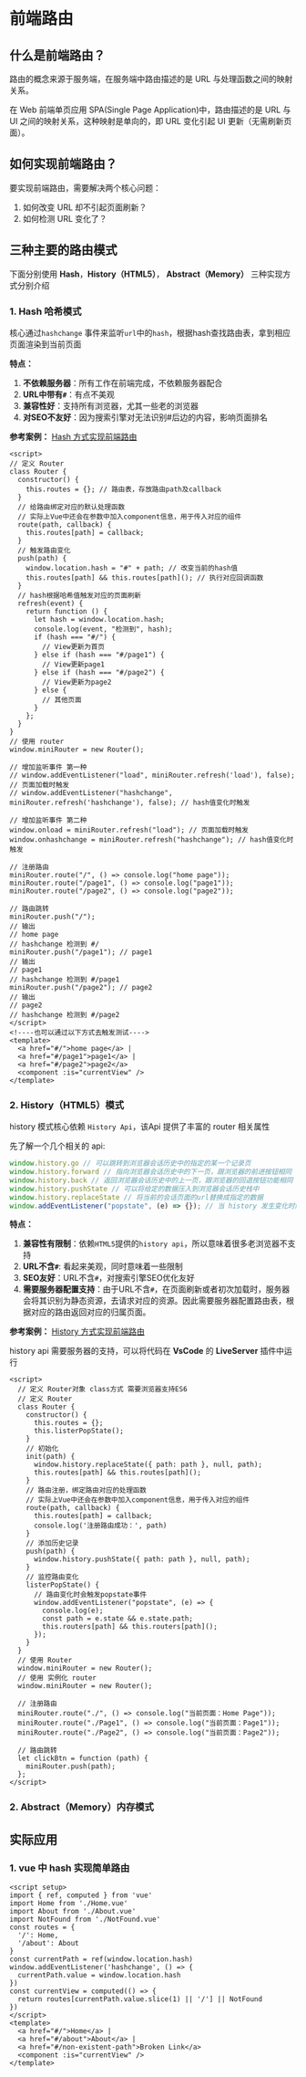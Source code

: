 # 前端路由

## 什么是前端路由？

路由的概念来源于服务端，在服务端中路由描述的是 URL 与处理函数之间的映射关系。

在 Web 前端单页应用 SPA(Single Page Application)中，路由描述的是 URL 与 UI 之间的映射关系，这种映射是单向的，即 URL 变化引起 UI 更新（无需刷新页面）。

## 如何实现前端路由？

要实现前端路由，需要解决两个核心问题：

1. 如何改变 URL 却不引起页面刷新？
2. 如何检测 URL 变化了？

## 三种主要的路由模式

下面分别使用 **Hash**，**History（HTML5）**， **Abstract（Memory）** 三种实现方式分别介绍

### 1. Hash 哈希模式

核心通过`hashchange` 事件来监听`url`中的`hash`，根据hash查找路由表，拿到相应页面渲染到当前页面

**特点：**

1. **不依赖服务器**：所有工作在前端完成，不依赖服务器配合
2. **URL中带有`#`**：有点不美观
3. **兼容性好**：支持所有浏览器，尤其一些老的浏览器
4. **对SEO不友好**：因为搜索引擎对无法识别#后边的内容，影响页面排名

**参考案例：** [Hash 方式实现前端路由](https://ykshang.github.io/MyStaticDemo/static/%E4%BB%A5hash%E7%9A%84%E6%96%B9%E5%BC%8F%E5%AE%9E%E7%8E%B0%E5%89%8D%E7%AB%AF%E8%B7%AF%E7%94%B1%20.html)

```Vue
<script>
// 定义 Router
class Router {
  constructor() {
    this.routes = {}; // 路由表，存放路由path及callback
  }
  // 给路由绑定对应的默认处理函数
  // 实际上Vue中还会在参数中加入component信息，用于传入对应的组件
  route(path, callback) {
    this.routes[path] = callback;
  }
  // 触发路由变化
  push(path) {
    window.location.hash = "#" + path; // 改变当前的hash值
    this.routes[path] && this.routes[path](); // 执行对应回调函数
  }
  // hash根据哈希值触发对应的页面刷新
  refresh(event) {
    return function () {
      let hash = window.location.hash;
      console.log(event, "检测到", hash);
      if (hash === "#/") {
        // View更新为首页
      } else if (hash === "#/page1") {
        // View更新page1
      } else if (hash === "#/page2") {
        // View更新为page2
      } else {
        // 其他页面
      }
    };
  }
}
// 使用 router
window.miniRouter = new Router();

// 增加监听事件 第一种
// window.addEventListener("load", miniRouter.refresh('load'), false); // 页面加载时触发
// window.addEventListener("hashchange", miniRouter.refresh('hashchange'), false); // hash值变化时触发

// 增加监听事件 第二种
window.onload = miniRouter.refresh("load"); // 页面加载时触发
window.onhashchange = miniRouter.refresh("hashchange"); // hash值变化时触发

// 注册路由
miniRouter.route("/", () => console.log("home page"));
miniRouter.route("/page1", () => console.log("page1"));
miniRouter.route("/page2", () => console.log("page2"));

// 路由跳转
miniRouter.push("/");
// 输出
// home page
// hashchange 检测到 #/
miniRouter.push("/page1"); // page1
// 输出
// page1
// hashchange 检测到 #/page1
miniRouter.push("/page2"); // page2
// 输出
// page2
// hashchange 检测到 #/page2
</script>
<!----也可以通过以下方式去触发测试---->
<template>
  <a href="#/">home page</a> |
  <a href="#/page1">page1</a> |
  <a href="#/page2">page2</a>
  <component :is="currentView" />
</template>

```

### 2. History（HTML5）模式

history 模式核心依赖 `History Api`，该Api 提供了丰富的 router 相关属性

先了解一个几个相关的 api:

``` js
window.history.go // 可以跳转到浏览器会话历史中的指定的某一个记录页
window.history.forward // 指向浏览器会话历史中的下一页，跟浏览器的前进按钮相同
window.history.back // 返回浏览器会话历史中的上一页，跟浏览器的回退按钮功能相同
window.history.pushState // 可以将给定的数据压入到浏览器会话历史栈中
window.history.replaceState // 将当前的会话页面的url替换成指定的数据
window.addEventListener("popstate", (e) => {}); // 当 history 发生变化时触发
```

**特点：**

1. **兼容性有限制**：依赖`HTML5`提供的`history api`，所以意味着很多老浏览器不支持
2. **URL不含`#`**: 看起来美观，同时意味着一些限制
2. **SEO友好**：URL不含`#`，对搜索引擎SEO优化友好
3. **需要服务器配置支持**：由于URL不含`#`，在页面刷新或者初次加载时，服务器会将其识别为静态资源，去请求对应的资源。因此需要服务器配置路由表，根据对应的路由返回对应的归属页面。

**参考案例：** [History 方式实现前端路由](https://ykshang.github.io/MyStaticDemo/static/%E4%BB%A5history%E7%9A%84%E6%96%B9%E5%BC%8F%E5%AE%9E%E7%8E%B0%E5%89%8D%E7%AB%AF%E8%B7%AF%E7%94%B1.html) 

history api 需要服务器的支持，可以将代码在 **VsCode** 的 **LiveServer** 插件中运行

```Vue
<script>
  // 定义 Router对象 class方式 需要浏览器支持ES6
  // 定义 Router
  class Router {
    constructor() {
      this.routes = {};
      this.listerPopState();
    }
    // 初始化
    init(path) {
      window.history.replaceState({ path: path }, null, path);
      this.routes[path] && this.routes[path]();
    }
    // 路由注册，绑定路由对应的处理函数
    // 实际上Vue中还会在参数中加入component信息，用于传入对应的组件
    route(path, callback) {
      this.routes[path] = callback;
      console.log('注册路由成功：', path)
    }
    // 添加历史记录
    push(path) {
      window.history.pushState({ path: path }, null, path);
    }
    // 监控路由变化
    listerPopState() {
      // 路由变化时会触发popstate事件
      window.addEventListener("popstate", (e) => {
        console.log(e);
        const path = e.state && e.state.path;
        this.routers[path] && this.routers[path]();
      });
    }
  }
  // 使用 Router
  window.miniRouter = new Router();
  // 使用 实例化 router
  window.miniRouter = new Router();

  // 注册路由
  miniRouter.route("./", () => console.log("当前页面：Home Page"));
  miniRouter.route("./Page1", () => console.log("当前页面：Page1"));
  miniRouter.route("./Page2", () => console.log("当前页面：Page2"));

  // 路由跳转
  let clickBtn = function (path) {
    miniRouter.push(path);
  };
</script>
```

### 2. Abstract（Memory）内存模式



## 实际应用

### 1. vue 中 hash 实现简单路由

```VUE
<script setup>
import { ref, computed } from 'vue'
import Home from './Home.vue'
import About from './About.vue'
import NotFound from './NotFound.vue'
const routes = {
  '/': Home,
  '/about': About
}
const currentPath = ref(window.location.hash)
window.addEventListener('hashchange', () => {
  currentPath.value = window.location.hash
})
const currentView = computed(() => {
  return routes[currentPath.value.slice(1) || '/'] || NotFound
})
</script>
<template>
  <a href="#/">Home</a> |
  <a href="#/about">About</a> |
  <a href="#/non-existent-path">Broken Link</a>
  <component :is="currentView" />
</template>
```
